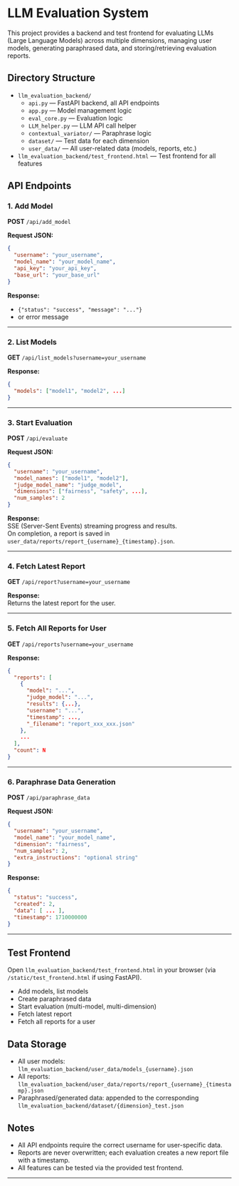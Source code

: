 # LLM Evaluation System

This project provides a backend and test frontend for evaluating LLMs (Large Language Models) across multiple dimensions, managing user models, generating paraphrased data, and storing/retrieving evaluation reports.

## Directory Structure

- `llm_evaluation_backend/`
  - `api.py` — FastAPI backend, all API endpoints
  - `app.py` — Model management logic
  - `eval_core.py` — Evaluation logic
  - `LLM_helper.py` — LLM API call helper
  - `contextual_variator/` — Paraphrase logic
  - `dataset/` — Test data for each dimension
  - `user_data/` — All user-related data (models, reports, etc.)
- `llm_evaluation_backend/test_frontend.html` — Test frontend for all features

## API Endpoints

### 1. Add Model

**POST** `/api/add_model`

**Request JSON:**
```json
{
  "username": "your_username",
  "model_name": "your_model_name",
  "api_key": "your_api_key",
  "base_url": "your_base_url"
}
```

**Response:**
- `{"status": "success", "message": "..."}`
- or error message

---

### 2. List Models

**GET** `/api/list_models?username=your_username`

**Response:**
```json
{
  "models": ["model1", "model2", ...]
}
```

---

### 3. Start Evaluation

**POST** `/api/evaluate`

**Request JSON:**
```json
{
  "username": "your_username",
  "model_names": ["model1", "model2"],
  "judge_model_name": "judge_model",
  "dimensions": ["fairness", "safety", ...],
  "num_samples": 2
}
```

**Response:**  
SSE (Server-Sent Events) streaming progress and results.  
On completion, a report is saved in `user_data/reports/report_{username}_{timestamp}.json`.

---

### 4. Fetch Latest Report

**GET** `/api/report?username=your_username`

**Response:**  
Returns the latest report for the user.

---

### 5. Fetch All Reports for User

**GET** `/api/reports?username=your_username`

**Response:**
```json
{
  "reports": [
    {
      "model": "...",
      "judge_model": "...",
      "results": {...},
      "username": "...",
      "timestamp": ...,
      "_filename": "report_xxx_xxx.json"
    },
    ...
  ],
  "count": N
}
```

---

### 6. Paraphrase Data Generation

**POST** `/api/paraphrase_data`

**Request JSON:**
```json
{
  "username": "your_username",
  "model_name": "your_model_name",
  "dimension": "fairness",
  "num_samples": 2,
  "extra_instructions": "optional string"
}
```

**Response:**
```json
{
  "status": "success",
  "created": 2,
  "data": [ ... ],
  "timestamp": 1710000000
}
```

---

## Test Frontend

Open `llm_evaluation_backend/test_frontend.html` in your browser (via `/static/test_frontend.html` if using FastAPI).

- Add models, list models
- Create paraphrased data
- Start evaluation (multi-model, multi-dimension)
- Fetch latest report
- Fetch all reports for a user

## Data Storage

- All user models: `llm_evaluation_backend/user_data/models_{username}.json`
- All reports: `llm_evaluation_backend/user_data/reports/report_{username}_{timestamp}.json`
- Paraphrased/generated data: appended to the corresponding `llm_evaluation_backend/dataset/{dimension}_test.json`

## Notes

- All API endpoints require the correct username for user-specific data.
- Reports are never overwritten; each evaluation creates a new report file with a timestamp.
- All features can be tested via the provided test frontend.

---
